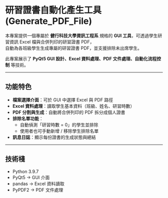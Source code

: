 # 研習證書自動化產生工具 (Generate_PDF_File)

本專案提供一個專屬於 **健行科技大學資訊工程系** 規格的 **GUI 工具**，可透過學生研習資訊 Excel 檔與合併列印的研習證書 PDF，  
自動為各班級學生生成專屬的研習證書 PDF，並支援排除未出席學生。  

此專案展示了 **PyQt5 GUI 設計、Excel 資料處理、PDF 文件處理、自動化流程控制** 等技術。

---

## 功能特色
- **檔案選擇介面**：可於 GUI 中選擇 Excel 與 PDF 路徑  
- **Excel 資料處理**：讀取學生基本資料（班級、姓名、研習時數）  
- **PDF 分割與生成**：自動將合併列印的 PDF 拆分成個人證書  
- **排除名單功能**：  
  - 自動偵測「研習時數 = 0」的學生並排除  
  - 使用者也可手動新增 / 移除學生排除名單  
- **訊息日誌**：顯示每份證書的生成狀態與總結  

---

## 技術棧
- Python 3.9.7 
- PyQt5 → GUI 介面  
- pandas → Excel 資料讀取  
- PyPDF2 → PDF 文件處理  

